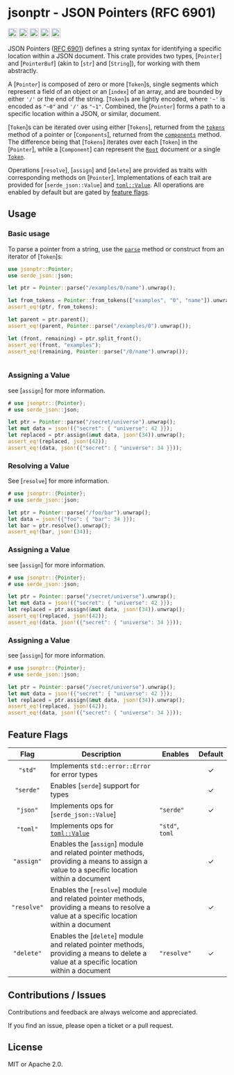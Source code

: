 # jsonptr - JSON Pointers (RFC 6901)

[<img alt="github" src="https://img.shields.io/badge/github-chanced/jsonptr-62D1FC?style=for-the-badge&labelColor=777&logo=github" height="21">](https://github.com/chanced/jsonptr)
[<img alt="crates.io" src="https://img.shields.io/crates/v/jsonptr.svg?style=for-the-badge&color=fc8d62&logo=rust" height="21">](https://crates.io/crates/jsonptr)
[<img alt="docs.rs" src="https://img.shields.io/badge/docs.rs-jsonptr-f0f0f0?style=for-the-badge&labelColor=777&logo=docs.rs" height="21">](https://docs.rs/jsonptr)
[<img alt="build status" src="https://img.shields.io/github/actions/workflow/status/chanced/jsonptr/test.yml?branch=main&style=for-the-badge" height="21">](https://github.com/chanced/jsonptr/actions?query=branch%3Amain)
[<img alt="code coverage" src="https://img.shields.io/codecov/c/github/chanced/jsonptr?style=for-the-badge&color=CBB88D" height="21">](https://codecov.io/gh/chanced/jsonptr)

JSON Pointers ([RFC 6901](https://datatracker.ietf.org/doc/html/rfc6901))
defines a string syntax for identifying a specific location within a JSON
document. This crate provides two types, [`Pointer`] and [`PointerBuf`] (akin to
[`str`] and [`String`]), for working with them abstractly.

A [`Pointer`] is composed of zero or more [`Token`]s, single segments which
represent a field of an object or an [`index`] of an array, and are bounded by
either `'/'` or the end of the string. [`Token`]s are lightly encoded, where
`'~'` is encoded as `"~0"` and `'/'` as `"~1"`. Combined, the [`Pointer`] forms
a path to a specific location within a JSON, or similar, document.

[`Token`]s can be iterated over using either [`Tokens`], returned from the
[`tokens`](`Pointer::tokens`) method of a pointer or [`Components`], returned
from the [`components`](`Pointer::components`) method. The difference being that
[`Tokens`] iterates over each [`Token`] in the [`Pointer`], while a
[`Component`] can represent the [`Root`](Component::Root) document or a single
[`Token`](Component::Token).

Operations [`resolve`], [`assign`] and [`delete`] are provided as traits with
corresponding methods on [`Pointer`]. Implementations of each trait are provided
for [`serde_json::Value`] and [`toml::Value`](https://docs.rs/toml/0.8). All
operations are enabled by default but are gated by [feature flags](#feature-flags).

## Usage

### Basic usage

To parse a pointer from a string, use the [`parse`](Pointer::parse) method or construct
from an iterator of [`Token`]s:

```rust
use jsonptr::Pointer;
use serde_json::json;

let ptr = Pointer::parse("/examples/0/name").unwrap();

let from_tokens = Pointer::from_tokens(["examples", "0", "name"]).unwrap();
assert_eq!(ptr, from_tokens);

let parent = ptr.parent();
assert_eq!(parent, Pointer::parse("/examples/0").unwrap());

let (front, remaining) = ptr.split_front();
assert_eq!(front, "examples");
assert_eq!(remaining, Pointer::parse("/0/name").unwrap());



```

### Assigning a Value

see [`assign`] for more information.

```rust
# use jsonptr::{Pointer};
# use serde_json::json;

let ptr = Pointer::parse("/secret/universe").unwrap();
let mut data = json!({"secret": { "universe": 42 }});
let replaced = ptr.assign(&mut data, json!(34)).unwrap();
assert_eq!(replaced, json!(42));
assert_eq!(data, json!({"secret": { "universe": 34 }}));
```

### Resolving a Value

See [`resolve`] for more information.

```rust
# use jsonptr::{Pointer};
# use serde_json::json;

let ptr = Pointer::parse("/foo/bar").unwrap();
let data = json!({"foo": { "bar": 34 }});
let bar = ptr.resolve().unwrap();
assert_eq!(bar, json!(34));
```

### Assigning a Value

see [`assign`] for more information.

```rust
# use jsonptr::{Pointer};
# use serde_json::json;

let ptr = Pointer::parse("/secret/universe").unwrap();
let mut data = json!({"secret": { "universe": 42 }});
let replaced = ptr.assign(&mut data, json!(34)).unwrap();
assert_eq!(replaced, json!(42));
assert_eq!(data, json!({"secret": { "universe": 34 }}));
```

### Assigning a Value

see [`assign`] for more information.

```rust
# use jsonptr::{Pointer};
# use serde_json::json;

let ptr = Pointer::parse("/secret/universe").unwrap();
let mut data = json!({"secret": { "universe": 42 }});
let replaced = ptr.assign(&mut data, json!(34)).unwrap();
assert_eq!(replaced, json!(42));
assert_eq!(data, json!({"secret": { "universe": 34 }}));
```

## Feature Flags

|    Flag     | Description                                                                                                                               | Enables         | Default |
| :---------: | ----------------------------------------------------------------------------------------------------------------------------------------- | --------------- | :-----: |
|   `"std"`   | Implements `std::error::Error` for error types                                                                                            |                 |    ✓    |
|  `"serde"`  | Enables [`serde`] support for types                                                                                                       |                 |    ✓    |
|  `"json"`   | Implements ops for [`serde_json::Value`]                                                                                                  | `"serde"`       |    ✓    |
|  `"toml"`   | Implements ops for [`toml::Value`](https://docs.rs/toml/0.8)                                                                              | `"std"`, `toml` |         |
| `"assign"`  | Enables the [`assign`] module and related pointer methods, providing a means to assign a value to a specific location within a document   |                 |    ✓    |
| `"resolve"` | Enables the [`resolve`] module and related pointer methods, providing a means to resolve a value at a specific location within a document |                 |    ✓    |
| `"delete"`  | Enables the [`delete`] module and related pointer methods, providing a means to delete a value at a specific location within a document   | `"resolve"`     |    ✓    |

## Contributions / Issues

Contributions and feedback are always welcome and appreciated.

If you find an issue, please open a ticket or a pull request.

## License

MIT or Apache 2.0.
